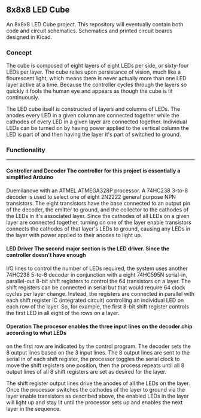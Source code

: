 ## 8x8x8 LED Cube
An 8x8x8 LED Cube project. This repository will eventually contain both code and circuit schematics.
Schematics and printed circuit boards designed in Kicad.

### Concept
The cube is composed of eight layers of eight LEDs per side, or sixty-four LEDs per layer. The cube
relies upon persistance of vision, much like a flourescent light, which means there is never
actually more than one LED layer active at a time. Because the controller cycles through the layers
so quickly it fools the human eye and appears as though the cube is lit continuously.

The LED cube itself is constructed of layers and columns of LEDs. The anodes every LED in a given
column are connected together while the cathodes of every LED in a given layer are connected
together. Individual LEDs can be turned on by having power applied to the vertical column the LED is
part of and then having the layer it's part of switched to ground.

### Functionality
---
#### Controller and Decoder The controller for this project is essentially a simplified Arduino
Duemilanove with an ATMEL ATMEGA328P processor. A 74HC238 3-to-8 decoder is used to select one of
eight 2N2222 general purpose NPN transistors. The eight transistors have the base connected to an
output pin of the decoder, the emitter to ground, and the collector to the cathodes of the LEDs in
it's associated layer. Since the cathodes of all LEDs on a given layer are connected together,
turning on one of the layer enable transistors connects the cathodes of that layer's LEDs to ground,
causing any LEDs in the layer with power applied to their anodes to light up.

#### LED Driver The second major section is the LED driver. Since the controller doesn't have enough
I/O lines to control the number of LEDs required, the system uses another 74HC238 5-to-8 decoder in
conjunction with a eight 74HC595N serial-in, parallel-out 8-bit shift registers to control the 64
transistors on a layer. The shift registers can be connected in serial but that would require 64
clock cycles per layer change. Instead, the registers are connected in parallel with each shift
register IC (integrated circuit) controlling an individual LED on each row of the layer. So, for
example, the first 8-bit shift register controls the first LED in all eight of the rows on a layer. 

#### Operation The procesor enables the three input lines on the decoder chip according to what LEDs
on the first row are indicated by the control program. The decoder sets the 8 output lines based on
the 3 input lines. The 8 output lines are sent to the serial in of each shift register, the
processor toggles the serial clock to move the shift registers one position, then the process
repeats until all 8 output lines of all 8 shift registers are set as desired for the layer. 

The shift register output lines drive the anodes of all the LEDs on the layer. Once the processor
switches the cathodes of the layer to ground via the layer enable transistors as described above,
the enabled LEDs in the layer will light up and stay lit until the processor sets up and enables the
next layer in the sequence. 
